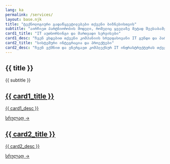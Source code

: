 ```yaml
---
lang: ka
permalink: /services/
layout: base.njk
title: "ტექნოლოგიური გადაწყვეტილებები თქვენი ბიზნესისთვის"
subtitle: "აირჩიეთ პარტნიორობის მოდელი, რომელიც ყველაზე მეტად შეესაბამება თქვენს მიზნებს - უწყვეტი IT მხარდაჭერა თუ კომპლექსური პროექტის განხორციელება."
card1_title: "IT აუთსორსინგი და მართვადი სერვისები"
card1_desc: "ჩვენ ვხდებით თქვენი კომპანიის სრულფასოვანი IT გუნდი და პარტნიორი, რომელიც ზრუნავს ტექნოლოგიებზე, რათა თქვენ შეძლოთ ბიზნესის ზრდაზე ფოკუსირება."
card2_title: "სისტემური ინტეგრაცია და პროექტები"
card2_desc: "ჩვენ ვქმნით და ვნერგავთ კომპლექსურ IT ინფრასტრუქტურას თქვენი ბიზნესის ამბიციური მიზნებისთვის."
---
```

<section class="page-section">
    <div class="container">
        <div class="section-title text-center" data-aos="fade-up">
            <h1>{{ title }}</h1>
            <p>{{ subtitle }}</p>
        </div>
        <div class="service-hub-grid" data-aos="fade-up" data-aos-delay="200">
            <a href="/services/managed-services/" class="hub-card glass-panel">
                <h2>{{ card1_title }}</h2>
                <p>{{ card1_desc }}</p>
                <span class="hub-card-cta">სრულად →</span>
            </a>
            <a href="/services/projects/" class="hub-card glass-panel">
                <h2>{{ card2_title }}</h2>
                <p>{{ card2_desc }}</p>
                <span class="hub-card-cta">სრულად →</span>
            </a>
        </div>
    </div>
</section>